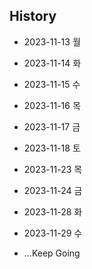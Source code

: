 ## History

- 2023-11-13 월
- 2023-11-14 화
- 2023-11-15 수
- 2023-11-16 목
- 2023-11-17 금
- 2023-11-18 토


- 2023-11-23 목
- 2023-11-24 금


- 2023-11-28 화
- 2023-11-29 수



- ...Keep Going